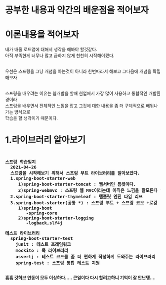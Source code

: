 공부한 내용과 약간의 배운점을 적어보자
======================================
# 이론내용을 적어보자

내가 배울 로드맵에 대해서 생각을 해봐야 할것같다.<br>
아직 부족한게 너무나 많고 급하지 않게 천천히 시작해야겠다.<br>

<br>우선은 스프링을 그냥 개념을 아는것이 아니라 한번따라서 해보고 그다음에 개념을 확립해보자<br>

<br>스프링을  배우려는 이유는 웹개발을 할때 현업에서 가장 많이 사용하고 통합적인 개발환경이라<br>
스프링을 배우면서 전체적인 느낌을 잡고 그것에 대한 내용을 좀 더 구체적으로 배워나가는 방식으로<br>
학습을 할 생각이기 때문이다.<br>

# <P><strong>1.라이브러리 알아보기
<pre><p>스프링 학습일지
  2021-04-26
  스프링을 시작해보기 위해서 스프링 부트 라이브러리를 알아보았다.   
  1.spring-boot-starter-web   
     1)spring-boot-starter-tomcat : 웹서버인 톰켓이다.
     2)spring-webmvc : 스프링 웹 MVC이라는데 아직은 느낌을 잘모른다 ㅎㅎ
  2.spring-boot-starter-thymeleaf : 템플릿 엔진 타임 리프
  3.spring-boot-starter(공통 *) : 스프링 부트 + 스프링 코오 +로깅
     1)spring-boot
        -spring-core
     2)spring-boot-starter-logging
        -logback,slf4j
<p>테스트 라이브러리
  spring-boot-starter-test
    junit : 테스트 프레임워크
    mockito : 목 라이브러리
    assertj : 테스트 코드를 좀 더 편하게 작성하게 도와주는 라이브러리
    spring-test : 스프링 통합 테스트 지원</pre>

  흠흠 깃허브 연동이 모두 이상하다..... 큰일이다 다시 할려고하니 기억이 잘 안난뎅....
